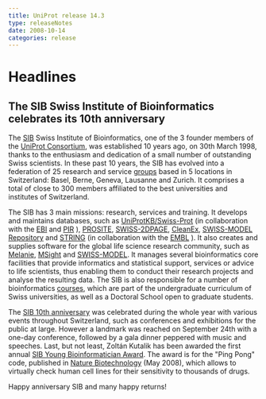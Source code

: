 ```yaml
---
title: UniProt release 14.3
type: releaseNotes
date: 2008-10-14
categories: release
---
```


# Headlines

## The SIB Swiss Institute of Bioinformatics celebrates its 10th anniversary

The [SIB](http://www.isb-sib.ch/) Swiss Institute of Bioinformatics, one of the 3 founder members of the [UniProt Consortium](http://www.uniprot.org/help/about), was established 10 years ago, on 30th March 1998, thanks to the enthusiasm and dedication of a small number of outstanding Swiss scientists. In these past 10 years, the SIB has evolved into a federation of 25 research and service [groups](http://www.isb-sib.ch/groups/intro.htm) based in 5 locations in Switzerland: Basel, Berne, Geneva, Lausanne and Zurich. It comprises a total of close to 300 members affiliated to the best universities and institutes of Switzerland.

The SIB has 3 main missions: research, services and training. It develops and maintains databases, such as [UniProtKB/Swiss-Prot](http://www.uniprot.org/help/uniprotkb) (in collaboration with the [EBI](http://www.ebi.ac.uk/) and [PIR](http://pir.georgetown.edu/) ), [PROSITE](http://prosite.expasy.org/), [SWISS-2DPAGE](http://world-2dpage.expasy.org/swiss-2dpage/), [CleanEx](http://cleanex.vital-it.ch/), [SWISS-MODEL Repository](http://swissmodel.expasy.org/repository/) and [STRING](http://string.embl.de/) (in collaboration with the [EMBL](http://www.embl.de/) ). It also creates and supplies software for the global life science research community, such as [Melanie](http://world-2dpage.expasy.org/melanie/), [MSight](http://web.expasy.org/MSight/) and [SWISS-MODEL](http://swissmodel.expasy.org/). It manages several bioinformatics core facilities that provide informatics and statistical support, services or advice to life scientists, thus enabling them to conduct their research projects and analyse the resulting data. The SIB is also responsible for a number of bioinformatics [courses](http://www.isb-sib.ch/education.html), which are part of the undergraduate curriculum of Swiss universities, as well as a Doctoral School open to graduate students.

The [SIB 10th anniversary](http://www.isb-sib.ch/news-a-events/news/311-sib-10th-anniversary-introduction.html) was celebrated during the whole year with various events throughout Switzerland, such as conferences and exhibitions for the public at large. However a landmark was reached on September 24th with a one-day conference, followed by a gala dinner peppered with music and speeches. Last, but not least, Zoltán Kutalik has been awarded the first annual [SIB Young Bioinformatician Award](http://www.isb-sib.ch/research/sib-awards/sib-award-2008.html). The award is for the "Ping Pong" code, published in [Nature Biotechnology](http://view.ncbi.nlm.nih.gov/pubmed/18464786) (May 2008), which allows to virtually check human cell lines for their sensitivity to thousands of drugs.

Happy anniversary SIB and many happy returns!
